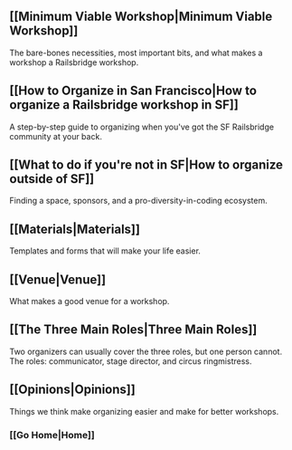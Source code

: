 ## [[Minimum Viable Workshop|Minimum Viable Workshop]]
The bare-bones necessities, most important bits, and what makes a workshop a Railsbridge workshop.
## [[How to Organize in San Francisco|How to organize a Railsbridge workshop in SF]]
A step-by-step guide to organizing when you've got the SF Railsbridge community at your back.
## [[What to do if you're not in SF|How to organize outside of SF]] 
Finding a space, sponsors, and a pro-diversity-in-coding ecosystem.
## [[Materials|Materials]]
Templates and forms that will make your life easier.
## [[Venue|Venue]]
What makes a good venue for a workshop.
## [[The Three Main Roles|Three Main Roles]]
Two organizers can usually cover the three roles, but one person cannot. The roles: communicator, stage director, and circus ringmistress.
## [[Opinions|Opinions]]
Things we think make organizing easier and make for better workshops. 
### [[Go Home|Home]]
